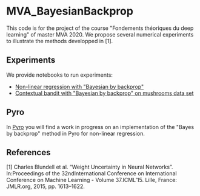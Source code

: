 # MVA_BayesianBackprop

This code is for the project of the course "Fondements théoriques du deep learning" of master MVA 2020. We propose several numerical experiments to illustrate the methods developped in [1].


## Experiments

We provide notebooks to run experiments:
* [Non-linear regression with "Bayesian by backprop"](regression.ipynb)
* [Contextual bandit with "Bayesian by backprop" on mushrooms data set](RL.ipynb)

## Pyro

In [Pyro](Pyro) you will find a work in progress on an implementation of the "Bayes by backprop" method in Pyro for non-linear regression.

## References

[1] Charles Blundell et al. “Weight Uncertainty in Neural Networks”. In:Proceedings of the 32ndInternational Conference on International Conference on Machine Learning - Volume 37.ICML’15. Lille, France: JMLR.org, 2015, pp. 1613–1622.